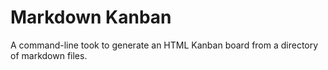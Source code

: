 # Markdown Kanban

A command-line took to generate an HTML Kanban board from a directory of markdown files.
